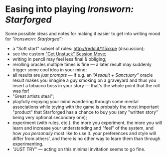 # Easing into playing *Ironsworn: Starforged*

Some possible ideas and notes for making it easier to get into writing mood
for *"Ironsworn: Starforged":* 

 - a "Soft start" subset of rules: http://redd.it/115xkpe (discussion);
 - see the custom ["Get Unstuck" Session Move](ironsworn-get-unstuck.md);
 - writing in pencil may feel less final & obliging;
 - rerolling oracles multiple times is fine —
   a later result may suddenly trigger some cool idea in your mind;
 - all results are *just prompts* — if e.g. an *"Assault + Sanctuary"*
   oracle result makes you imagine a guy smoking on a graveyard and
   thus you insert a tobacco boss in your story —
   that's the whole point that the roll was for!
 - "Great artists steal";
 - playfully enjoying your mind wandering through some mental associations
   while toying with the game is probably the most important "product"
   that Starforged has a chance to buy you
   (any "written story" being very optional secondary one);
 - experiment (with rules, etc.).
   the more you experiment, the more you will learn
   and increase your understanding and "feel" of the system,
   and how *you personally* most like to use it.
   your preferences and style will differ from others',
   and there is no other way to learn them than through experimenting.
 - "JUST TRY" — acting on this minimal invitation seems to go fine.
